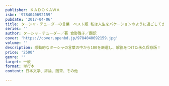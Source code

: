 ```yaml
---
publisher: ＫＡＤＯＫＡＷＡ
isbn: '9784040692159'
pubdate: '2017-04-06'
title: ターシャ・テューダーの言葉　ベスト版 私は人生をバケーションのように過ごしてきたわ
series: ''
author: ターシャ・テューダー／著 食野雅子／翻訳
cover: 'https://cover.openbd.jp/9784040692159.jpg'
volume: ''
description: 感動的なターシャの言葉の中から100を厳選し、解説をつけた永久保存版！
price: '2500'
genre: ''
target: 一般
format: 単行本
content: 日本文学、評論、随筆、その他

---
```

